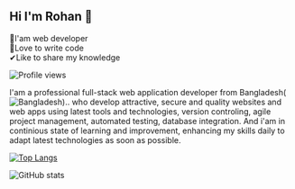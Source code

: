 ## Hi I'm Rohan 👋
<p>
🔰I'am web developer </br>
💚Love to write code </br>
✔Like to share my knowledge
</p>

![Profile views](https://gpvc.arturio.dev/rohan-sorkar) 

I'am a professional full-stack web application developer from Bangladesh(![Bangladesh](https://images.emojiterra.com/twitter/v14.0/512px/1f1e7-1f1e9.png)).. who develop attractive, secure and quality websites and web apps using latest tools and technologies, version controling, agile project management, automated testing, database integration. And i'am in continious state of learning and improvement, enhancing my skills daily to adapt latest technologies as soon as possible. 

[![Top Langs](https://github-readme-stats.vercel.app/api/top-langs/?username=rohan-sorkar)](https://github.com/anuraghazra/github-readme-stats)

![GitHub stats](https://github-readme-stats.vercel.app/api?username=rohan-sorkar&show_icons=true)  

 
